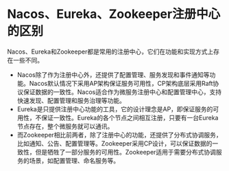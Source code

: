 # Nacos、Eureka、Zookeeper注册中心的区别

Nacos、Eureka和Zookeeper都是常用的注册中心，它们在功能和实现方式上存在一些不同。

+ Nacos除了作为注册中心外，还提供了配置管理、服务发现和事件通知等功能。Nacos默认情况下采用AP架构保证服务可用性，CP架构底层采用Raft协议保证数据的一致性。Nacos适合作为微服务注册中心和配置管理中心，支持快速发现、配置管理和服务治理等功能。
+ Eureka是只提供注册中心功能的工具，它的设计理念是AP，即保证服务的可用性，不保证一致性。Eureka的各个节点之间相互注册，只要有一台Eureka节点存在，整个微服务就可以通讯。
+ 而Zookeeper相比前两者，除了注册中心的功能，还提供了分布式协调服务，比如通知、公告、配置管理等。Zookeeper采用CP设计，可以保证数据的一致性，但是牺牲了一部分服务的可用性。Zookeeper适用于需要分布式协调服务的场景，如配置管理、命名服务等。











